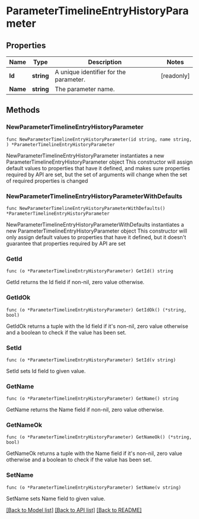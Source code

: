 # ParameterTimelineEntryHistoryParameter

## Properties

Name | Type | Description | Notes
------------ | ------------- | ------------- | -------------
**Id** | **string** | A unique identifier for the parameter. | [readonly] 
**Name** | **string** | The parameter name. | 

## Methods

### NewParameterTimelineEntryHistoryParameter

`func NewParameterTimelineEntryHistoryParameter(id string, name string, ) *ParameterTimelineEntryHistoryParameter`

NewParameterTimelineEntryHistoryParameter instantiates a new ParameterTimelineEntryHistoryParameter object
This constructor will assign default values to properties that have it defined,
and makes sure properties required by API are set, but the set of arguments
will change when the set of required properties is changed

### NewParameterTimelineEntryHistoryParameterWithDefaults

`func NewParameterTimelineEntryHistoryParameterWithDefaults() *ParameterTimelineEntryHistoryParameter`

NewParameterTimelineEntryHistoryParameterWithDefaults instantiates a new ParameterTimelineEntryHistoryParameter object
This constructor will only assign default values to properties that have it defined,
but it doesn't guarantee that properties required by API are set

### GetId

`func (o *ParameterTimelineEntryHistoryParameter) GetId() string`

GetId returns the Id field if non-nil, zero value otherwise.

### GetIdOk

`func (o *ParameterTimelineEntryHistoryParameter) GetIdOk() (*string, bool)`

GetIdOk returns a tuple with the Id field if it's non-nil, zero value otherwise
and a boolean to check if the value has been set.

### SetId

`func (o *ParameterTimelineEntryHistoryParameter) SetId(v string)`

SetId sets Id field to given value.


### GetName

`func (o *ParameterTimelineEntryHistoryParameter) GetName() string`

GetName returns the Name field if non-nil, zero value otherwise.

### GetNameOk

`func (o *ParameterTimelineEntryHistoryParameter) GetNameOk() (*string, bool)`

GetNameOk returns a tuple with the Name field if it's non-nil, zero value otherwise
and a boolean to check if the value has been set.

### SetName

`func (o *ParameterTimelineEntryHistoryParameter) SetName(v string)`

SetName sets Name field to given value.



[[Back to Model list]](../README.md#documentation-for-models) [[Back to API list]](../README.md#documentation-for-api-endpoints) [[Back to README]](../README.md)


